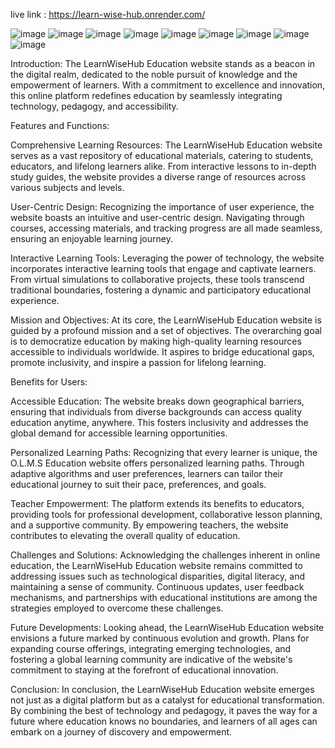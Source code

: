 live link : https://learn-wise-hub.onrender.com/

![image](https://github.com/Arshad3908/LearnWiseHub/assets/125365781/631797e5-4368-4e67-be58-98a8cd1b4344)
![image](https://github.com/Arshad3908/LearnWiseHub/assets/125365781/af4b2aa4-4c92-40a8-8221-bee7fffc8b59)
![image](https://github.com/Arshad3908/LearnWiseHub/assets/125365781/baf05311-20b0-4748-8506-a0258dd6d3de)
![image](https://github.com/Arshad3908/LearnWiseHub/assets/125365781/b765ceba-d8d7-4a5d-8f4e-d2a4c2c3105f)
![image](https://github.com/Arshad3908/LearnWiseHub/assets/125365781/9c81c820-38d5-484f-ab16-d9bb6e5aaca1)
![image](https://github.com/Arshad3908/LearnWiseHub/assets/125365781/3a1fe2ec-3998-4760-a74b-25cc32334e31)
![image](https://github.com/Arshad3908/LearnWiseHub/assets/125365781/34062de3-d4f2-4a6b-9e66-32e110f35b3d)
![image](https://github.com/Arshad3908/LearnWiseHub/assets/125365781/d252eee7-7a65-43ee-8f9c-9de76f7f0f90)
![image](https://github.com/Arshad3908/LearnWiseHub/assets/125365781/679fd5c2-52d4-4b6a-9537-6fca3846adb6)

Introduction:
The LearnWiseHub Education website stands as a beacon in the digital realm, dedicated to the noble pursuit of knowledge and the empowerment of learners. With a commitment to excellence and innovation, this online platform redefines education by seamlessly integrating technology, pedagogy, and accessibility.

Features and Functions:

Comprehensive Learning Resources: The LearnWiseHub Education website serves as a vast repository of educational materials, catering to students, educators, and lifelong learners alike. From interactive lessons to in-depth study guides, the website provides a diverse range of resources across various subjects and levels.

User-Centric Design: Recognizing the importance of user experience, the website boasts an intuitive and user-centric design. Navigating through courses, accessing materials, and tracking progress are all made seamless, ensuring an enjoyable learning journey.

Interactive Learning Tools: Leveraging the power of technology, the website incorporates interactive learning tools that engage and captivate learners. From virtual simulations to collaborative projects, these tools transcend traditional boundaries, fostering a dynamic and participatory educational experience.

Mission and Objectives:
At its core, the LearnWiseHub Education website is guided by a profound mission and a set of objectives. The overarching goal is to democratize education by making high-quality learning resources accessible to individuals worldwide. It aspires to bridge educational gaps, promote inclusivity, and inspire a passion for lifelong learning.

Benefits for Users:

Accessible Education: The website breaks down geographical barriers, ensuring that individuals from diverse backgrounds can access quality education anytime, anywhere. This fosters inclusivity and addresses the global demand for accessible learning opportunities.

Personalized Learning Paths: Recognizing that every learner is unique, the O.L.M.S Education website offers personalized learning paths. Through adaptive algorithms and user preferences, learners can tailor their educational journey to suit their pace, preferences, and goals.

Teacher Empowerment: The platform extends its benefits to educators, providing tools for professional development, collaborative lesson planning, and a supportive community. By empowering teachers, the website contributes to elevating the overall quality of education.

Challenges and Solutions:
Acknowledging the challenges inherent in online education, the LearnWiseHub Education website remains committed to addressing issues such as technological disparities, digital literacy, and maintaining a sense of community. Continuous updates, user feedback mechanisms, and partnerships with educational institutions are among the strategies employed to overcome these challenges.

Future Developments:
Looking ahead, the LearnWiseHub Education website envisions a future marked by continuous evolution and growth. Plans for expanding course offerings, integrating emerging technologies, and fostering a global learning community are indicative of the website's commitment to staying at the forefront of educational innovation.

Conclusion:
In conclusion, the LearnWiseHub Education website emerges not just as a digital platform but as a catalyst for educational transformation. By combining the best of technology and pedagogy, it paves the way for a future where education knows no boundaries, and learners of all ages can embark on a journey of discovery and empowerment.
